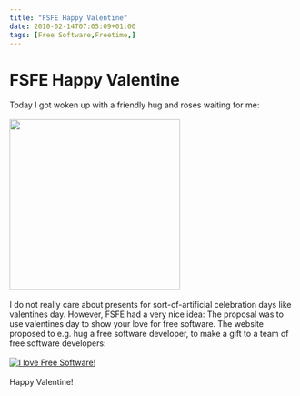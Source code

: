 ```yaml
---
title: "FSFE Happy Valentine"
date: 2010-02-14T07:05:09+01:00
tags: [Free Software,Freetime,]
---
```


# FSFE Happy Valentine


Today I got woken up with a friendly hug and roses waiting for me:<br><br><img 
src="http://isabel-drost.de/Bilder/wordpress/SDIM0778.jpg" width="300"><br><br>I do not really care about presents for 
sort-of-artificial celebration days like valentines day. However, FSFE had a very nice idea: The proposal was to use 
valentines day to show your love for free software. The website proposed to e.g. hug a free software developer, to make 
a gift to a team of free software developers:<br><br><a 
href="http://fsfe.org/campaigns/valentine-2010/valentine-2010.html"><img 
src="http://fsfe.org/campaigns/valentine-2010/vd-i-love-fs-468x60.png" style="border: 0 !important;" alt="I love Free 
Software!"></a><br><br>Happy Valentine!<br><br>

